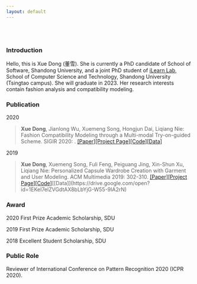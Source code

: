 ```yaml
---
layout: default
---
```


<br>

<br>

### Introduction

Hello, this is Xue Dong (董雪). She is currently a PhD candidate of School of Software, Shandong University, and a joint PhD student of [iLearn Lab](http://ilearn.qd.sdu.edu.cn/), School of Computer Science and Technology, Shandong University (Tsingtao campus). She will graduate in 2023. Her research interests contain fashion analysis and compatibility modeling. 

### Publication

2020

>**Xue Dong**, Jianlong Wu, Xuemeng Song, Hongjun Dai, Liqiang Nie: Fashion Compatibility Modeling through a Multi-modal Try-on-guided Scheme. SIGIR 2020: . [[Paper]](./assets/paper/FashionCompatibilityModelingthroughaMulti-modalTry-on-guidedScheme.pdf)[[Project Page]](https://dxresearch.wixsite.com/tryon-cm)[[Code]](https://drive.google.com/open?id=1nL4CuyEvafEx8hbpGVj0v81C1fETZjR0)[[Data]](https://drive.google.com/open?id=1-0wG_NXEEWMFe1JqOG2nGx3uQJDiVInS)

2019

>**Xue Dong**, Xuemeng Song, Fuli Feng, Peiguang Jing, Xin-Shun Xu, Liqiang Nie: Personalized Capsule Wardrobe Creation with Garment and User Modeling. ACM Multimedia 2019: 302-310. [[Paper]](./assets/paper/PersonalizedCapsuleWardrobeCreationwithGarmentandUserModeling.pdf)[[Project Page]](https://dxresearch.wixsite.com/pcw-dc)[[Code]](https://drive.google.com/open?id=133rsjW8QoDJKw75zJ5US0od488DXq4y_)[[Data]](https://drive.google.com/open?id=1EKeI7elZVGdtAX8bLbYjG-W55-9IA2rN)

### Award

2020 First Prize Academic Scholarship, SDU

2019 First Prize Academic Scholarship, SDU

2018 Excellent Student Scholarship, SDU

### Public Role

Reviewer of International Conference on Pattern Recognition 2020 (ICPR 2020).
